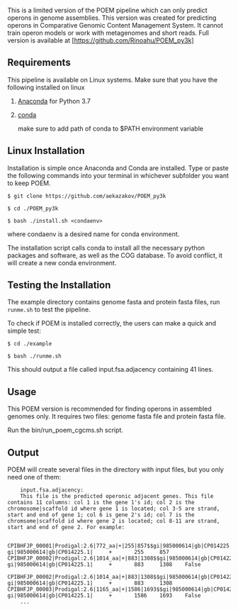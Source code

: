 This is a limited version of the POEM pipeline which can only predict operons in genome assemblies. This version was created for predicting operons in Comparative Genomic Content Management System. It cannot train operon models or work with metagenomes and short reads. Full version is available at [https://github.com/Rinoahu/POEM_py3k]


## Requirements


This pipeline is available on Linux systems. Make sure that you have the following installed on linux

1.  [Anaconda](https://www.anaconda.com/ "https://www.anaconda.com/") for Python 3.7
2.  [conda](https://conda.io/en/latest/ "https://conda.io/en/latest/")

    make sure to add path of conda to $PATH environment variable

## Linux Installation

Installation is simple once Anaconda and Conda are installed. Type or paste the following commands into your terminal in whichever subfolder you want to keep POEM.

```
$ git clone https://github.com/aekazakov/POEM_py3k

$ cd ./POEM_py3k

$ bash ./install.sh <condaenv>
```
where condaenv is a desired name for conda environment.

The installation script calls conda to install all the necessary python packages and software, as well as the COG database. To avoid conflict, it will create a new conda environment.

## Testing the Installation

The example directory contains genome fasta and protein fasta files, run  ```runme.sh``` to test the pipeline.

To check if POEM is installed correctly, the users can make a quick and simple test:
```
$ cd ./example

$ bash ./runme.sh
```

This should output a file called input.fsa.adjacency containing 41 lines.


## Usage
This POEM version is recommended for finding operons in assembled genomes only. It requires two files: genome fasta file and protein fasta file.

Run the bin/run_poem_cgcms.sh script.

## Output


POEM will create several files in the directory with input files, but you only need one of them:

        input.fsa.adjacency:
		This file is the predicted operonic adjacent genes. This file contains 11 columns: col 1 is the gene 1's id; col 2 is the chromosome|scaffold id where gene 1 is located; col 3-5 are strand, start and end of gene 1; col 6 is gene 2's id; col 7 is the chromsome|scaffold id where gene 2 is located; col 8-11 are strand, start and end of gene 2. For example:

		CPIBHFJP_00001|Prodigal:2.6|772_aa|+|255|857$$gi|985000614|gb|CP014225.1|       gi|985000614|gb|CP014225.1|     +       255     857     CPIBHFJP_00002|Prodigal:2.6|1014_aa|+|883|1308$$gi|985000614|gb|CP014225.1|     gi|985000614|gb|CP014225.1|     +       883     1308    False
		CPIBHFJP_00002|Prodigal:2.6|1014_aa|+|883|1308$$gi|985000614|gb|CP014225.1|     gi|985000614|gb|CP014225.1|     +       883     1308    CPIBHFJP_00003|Prodigal:2.6|1165_aa|+|1586|1693$$gi|985000614|gb|CP014225.1|    gi|985000614|gb|CP014225.1|     +       1586    1693    False
		...


